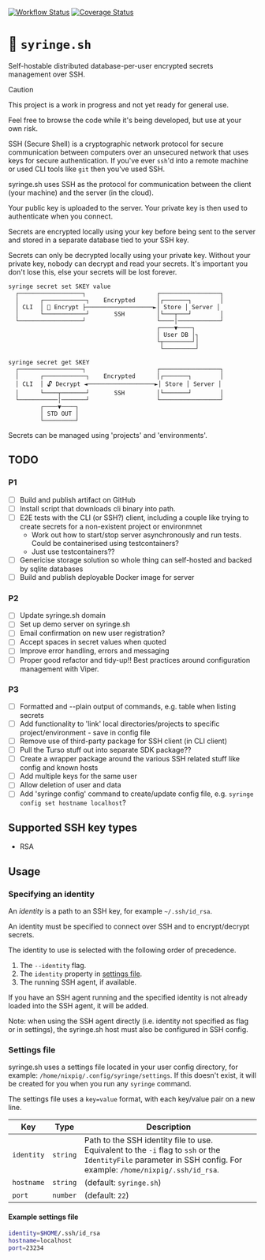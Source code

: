 [![Workflow Status](https://github.com/nixpig/syringe.sh/actions/workflows/build.yml/badge.svg?branch=main)](https://github.com/nixpig/syringe.sh/actions/workflows/build.yml?query=branch%3Amain)
[![Coverage Status](https://coveralls.io/repos/github/nixpig/syringe.sh/badge.svg?branch=main)](https://coveralls.io/github/nixpig/syringe.sh?branch=main)

# 🔐 `syringe.sh`

Self-hostable distributed database-per-user encrypted secrets management over SSH.

> [!CAUTION]
>
> This project is a work in progress and not yet ready for general use.
>
> Feel free to browse the code while it's being developed, but use at your own risk.

SSH (Secure Shell) is a cryptographic network protocol for secure communication between computers over an unsecured network that uses keys for secure authentication. If you've ever `ssh`'d into a remote machine or used CLI tools like `git` then you've used SSH.

syringe.sh uses SSH as the protocol for communication between the client (your machine) and the server (in the cloud).

Your public key is uploaded to the server. Your private key is then used to authenticate when you connect.

Secrets are encrypted locally using your key before being sent to the server and stored in a separate database tied to your SSH key.

Secrets can only be decrypted locally using your private key. Without your private key, nobody can decrypt and read your secrets. It's important you don't lose this, else your secrets will be lost forever.

```
syringe secret set SKEY value
  ┌──────────────────┐                    ┌─────────────────┐
  │      ┌────────────┐    Encrypted      │┌───────┐        │
  │ CLI  │ 🔐 Encrypt ├───────────────────►│ Store │ Server │
  │      └────────────┘       SSH         │└───┬───┘        │
  └──────────────────┘                    └────│────────────┘
                                          ┌────▼────┐
                                          │ User DB │┐
                                          └┬────────┘│
                                           └─────────┘

syringe secret get SKEY
  ┌──────────────────┐                    ┌─────────────────┐
  │      ┌────────────┐    Encrypted      │┌───────┐        │
  │ CLI  │ 🔓️ Decrypt ◄───────────────────►│ Store │ Server │
  │      └────┬───────┘       SSH         │└───────┘        │
  └───────────│───────┘                   └─────────────────┘
         ┌────▼────┐
         │ STD OUT │
         └─────────┘

```

Secrets can be managed using 'projects' and 'environments'.

## TODO

### P1

- [ ] Build and publish artifact on GitHub
- [ ] Install script that downloads cli binary into path.
- [ ] E2E tests with the CLI (or SSH?) client, including a couple like trying to create secrets for a non-existent project or environmnet
  - Work out how to start/stop server asynchronously and run tests. Could be containerised using testcontainers?
  - Just use testcontainers??
- [ ] Genericise storage solution so whole thing can self-hosted and backed by sqlite databases
- [ ] Build and publish deployable Docker image for server

### P2

- [ ] Update syringe.sh domain
- [ ] Set up demo server on syringe.sh
- [ ] Email confirmation on new user registration?
- [ ] Accept spaces in secret values when quoted
- [ ] Improve error handling, errors and messaging
- [ ] Proper good refactor and tidy-up!! Best practices around configuration management with Viper.

### P3

- [ ] Formatted and --plain output of commands, e.g. table when listing secrets
- [ ] Add functionality to 'link' local directories/projects to specific project/environment - save in config file
- [ ] Remove use of third-party package for SSH client (in CLI client)
- [ ] Pull the Turso stuff out into separate SDK package??
- [ ] Create a wrapper package around the various SSH related stuff like config and known hosts
- [ ] Add multiple keys for the same user
- [ ] Allow deletion of user and data
- [ ] Add 'syringe config' command to create/update config file, e.g. `syringe config set hostname localhost`?

## Supported SSH key types

- RSA

## Usage

### Specifying an identity

An _identity_ is a path to an SSH key, for example `~/.ssh/id_rsa`.

An identity must be specified to connect over SSH and to encrypt/decrypt secrets.

The identity to use is selected with the following order of precedence.

1. The `--identity` flag.
1. The `identity` property in [settings file](#settings-file).
1. The running SSH agent, if available.

If you have an SSH agent running and the specified identity is not already loaded into the SSH agent, it will be added.

Note: when using the SSH agent directly (i.e. identity not specified as flag or in settings), the syringe.sh host must also be configured in SSH config.

### Settings file

syringe.sh uses a settings file located in your user config directory, for example: `/home/nixpig/.config/syringe/settings`. If this doesn't exist, it will be created for you when you run any `syringe` command.

The settings file uses a `key=value` format, with each key/value pair on a new line.

| Key        | Type     | Description                                                                                                                                                        |
| ---------- | -------- | ------------------------------------------------------------------------------------------------------------------------------------------------------------------ |
| `identity` | `string` | Path to the SSH identity file to use. Equivalent to the `-i` flag to `ssh` or the `IdentityFile` parameter in SSH config. For example: `/home/nixpig/.ssh/id_rsa`. |
| `hostname` | `string` | (default: `syringe.sh`)                                                                                                                                            |
| `port`     | `number` | (default: `22`)                                                                                                                                                    |

#### Example settings file

```bash
identity=$HOME/.ssh/id_rsa
hostname=localhost
port=23234
```
